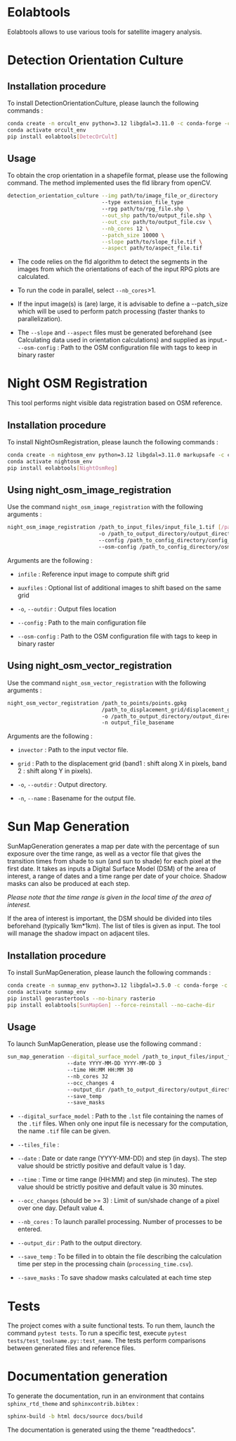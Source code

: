 # Eolabtools


Eolabtools allows to use various tools for satellite imagery analysis.

# Detection Orientation Culture

## Installation procedure

To install DetectionOrientationCulture, please launch the following commands :

```bash
conda create -n orcult_env python=3.12 libgdal=3.11.0 -c conda-forge -c defaults -y
conda activate orcult_env
pip install eolabtools[DetecOrCult]
```

## Usage

To obtain the crop orientation in a shapefile format, please use the following command. The method implemented uses the fld library from openCV.

```bash
detection_orientation_culture --img path/to/image_file_or_directory
                              --type extension_file_type
                              --rpg path/to/rpg_file.shp \
                              --out_shp path/to/output_file.shp \
                              --out_csv path/to/output_file.csv \
                              --nb_cores 12 \
                              --patch_size 10000 \
                              --slope path/to/slope_file.tif \
                              --aspect path/to/aspect_file.tif
```

- The code relies on the fld algorithm to detect the segments in the images from which the orientations of each of the input RPG
plots are calculated.

- To run the code in parallel, select `--nb_cores`>1.

- If the input image(s) is (are) large, it is advisable to define a --patch_size which will be used to perform patch processing
(faster thanks to parallelization).

- The `--slope` and `--aspect` files must be generated beforehand (see Calculating data used in orientation calculations) and
supplied as input.- ``--osm-config`` : Path to the OSM configuration file with tags to keep in binary raster


# Night OSM Registration

This tool performs night visible data registration based on OSM reference.

## Installation procedure

To install NightOsmRegistration, please launch the following commands :

```bash
conda create -n nightosm_env python=3.12 libgdal=3.11.0 markupsafe -c conda-forge
conda activate nightosm_env
pip install eolabtools[NightOsmReg]
```

## Using night_osm_image_registration

Use the command ``night_osm_image_registration`` with the following arguments :

```bash
night_osm_image_registration /path_to_input_files/input_file_1.tif [/path_to_input_files/input_file_2.tif] [...]
                             -o /path_to_output_directory/output_directory/
                             --config /path_to_config_directory/config_file_name
                             --osm-config /path_to_config_directory/osm_config_file_name
```

Arguments are the following :

- ``infile`` : Reference input image to compute shift grid

- ``auxfiles`` : Optional list of additional images to shift based on the same grid

- ``-o``, ``--outdir`` : Output files location

- ``--config`` : Path to the main configuration file

- ``--osm-config`` : Path to the OSM configuration file with tags to keep in binary raster

## Using night_osm_vector_registration

Use the command ``night_osm_vector_registration`` with the following arguments :

```bash
night_osm_vector_registration /path_to_points/points.gpkg
                              /path_to_displacement_grid/displacement_grid.tif
                              -o /path_to_output_directory/output_directory/
                              -n output_file_basename
```


Arguments are the following :

- ``invector`` : Path to the input vector file.

- ``grid`` : Path to the displacement grid (band1 : shift along X in pixels, band 2 : shift along Y in pixels).

- ``-o``, ``--outdir`` : Output directory.

- ``-n``, ``--name`` : Basename for the output file.

# Sun Map Generation

SunMapGeneration generates a map per date with the percentage of sun exposure over the time range, as well as a vector file that
gives the transition times from shade to sun (and sun to shade) for each pixel at the first date.
It takes as inputs a Digital Surface Model (DSM) of the area of interest, a range of dates and a time range per date of your choice.
Shadow masks can also be produced at each step.

*Please note that the time range is given in the local time of the area of interest.*

If the area of interest is important, the DSM should be divided into tiles beforehand (typically 1km*1km). The list of tiles is
given as input. The tool will manage the shadow impact on adjacent tiles.

## Installation procedure


To install SunMapGeneration, please launch the following commands :

```bash
conda create -n sunmap_env python=3.12 libgdal=3.5.0 -c conda-forge -c defaults -y
conda activate sunmap_env
pip install georastertools --no-binary rasterio
pip install eolabtools[SunMapGen] --force-reinstall --no-cache-dir
```

## Usage

To launch SunMapGeneration, please use the following command :

```bash
sun_map_generation --digital_surface_model /path_to_input_files/input_files.lst (or .tif)
                   --date YYYY-MM-DD YYYY-MM-DD 3
                   --time HH:MM HH:MM 30
                   --nb_cores 32
                   --occ_changes 4
                   --output_dir /path_to_output_directory/output_directory/
                   --save_temp
                   --save_masks
```

- ``--digital_surface_model`` : Path to the `.lst` file containing the names of the `.tif` files. When only one input file is necessary for the computation, the name `.tif` file can be given.

- ``--tiles_file`` :

- ``--date`` : Date or date range (YYYY-MM-DD) and step (in days). The step value should be strictly positive and default value is 1 day.

- ``--time`` : Time or time range (HH:MM) and step (in minutes). The step value should be strictly positive and default value is 30 minutes.

- ``--occ_changes`` (should be >= 3) : Limit of sun/shade change of a pixel over one day. Default value 4.

- ``--nb_cores`` : To launch parallel processing. Number of processes to be entered.

- ``--output_dir`` : Path to the output directory.

- ``--save_temp`` : To be filled in to obtain the file describing the calculation time per step in the processing chain (`processing_time.csv`).

- ``--save_masks`` : To save shadow masks calculated at each time step


# Tests

The project comes with a suite functional tests. To run them, 
launch the command ``pytest tests``. To run a specific test, execute ``pytest tests/test_toolname.py::test_name``.
The tests perform comparisons between generated files and reference files. 


# Documentation generation

To generate the documentation, run in an environment that contains `sphinx_rtd_theme` and `sphinxcontrib.bibtex` : 

```bash
sphinx-build -b html docs/source docs/build
```

The documentation is generated using the theme "readthedocs".

